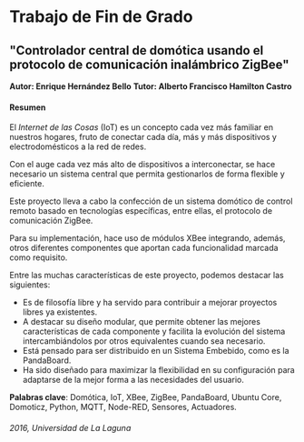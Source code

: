Trabajo de Fin de Grado
=======================

"Controlador central de domótica usando el protocolo de comunicación inalámbrico ZigBee"
----------------------------------------------------------------------------
**Autor: Enrique Hernández Bello**
**Tutor: Alberto Francisco Hamilton Castro**

#### Resumen

El *Internet de las Cosas* (IoT) es un concepto cada vez más familiar en nuestros hogares, fruto de conectar cada día, más y más dispositivos y electrodomésticos a la red de redes.

Con el auge cada vez más alto de dispositivos a interconectar, se hace necesario un sistema central que permita gestionarlos de forma flexible y eficiente.

Este proyecto lleva a cabo la confección de un sistema domótico de control remoto basado en tecnologías específicas, entre ellas, el protocolo de comunicación ZigBee.

Para su implementación, hace uso de módulos XBee integrando, además, otros diferentes componentes que aportan cada funcionalidad marcada como requisito.

Entre las muchas características de este proyecto, podemos destacar las siguientes:
* Es de filosofía libre y ha servido para contribuir a mejorar proyectos libres ya existentes.
* A destacar su diseño modular, que permite obtener las mejores características de cada componente y facilita la evolución del sistema intercambiándolos por otros equivalentes cuando sea necesario.
* Está pensado para ser distribuido en un Sistema Embebido, como es la PandaBoard.
* Ha sido diseñado para maximizar la flexibilidad en su configuración para adaptarse de la mejor forma a las necesidades del usuario.

**Palabras clave**: Domótica, IoT, XBee, ZigBee, PandaBoard, Ubuntu Core, Domoticz, Python, MQTT, Node-RED, Sensores, Actuadores.

###### 2016, Universidad de La Laguna